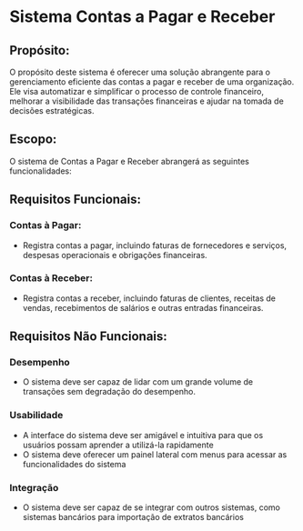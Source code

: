 # Sistema Contas a Pagar e Receber
## Propósito:
O propósito deste sistema é oferecer uma solução abrangente para o gerenciamento eficiente das contas a pagar e receber de uma organização. Ele visa automatizar e simplificar o processo de controle financeiro, melhorar a visibilidade das transações financeiras e ajudar na tomada de decisões estratégicas.

## Escopo:
O sistema de Contas a Pagar e Receber abrangerá as seguintes funcionalidades:

## Requisitos Funcionais:
### Contas à Pagar:

- Registra contas a pagar, incluindo faturas de fornecedores e serviços, despesas operacionais e obrigações financeiras.

### Contas à Receber:

- Registra contas a receber, incluindo faturas de clientes, receitas de vendas, recebimentos de salários e outras entradas financeiras.

## Requisitos Não Funcionais:

### Desempenho
- O sistema deve ser capaz de lidar com um grande volume de transações sem degradação do desempenho.

### Usabilidade
- A interface do sistema deve ser amigável e intuitiva para que os usuários possam aprender a utilizá-la rapidamente
- O sistema deve oferecer um painel lateral com menus para acessar as funcionalidades do sistema

### Integração
- O sistema deve ser capaz de se integrar com outros sistemas, como sistemas bancários para importação de extratos bancários
